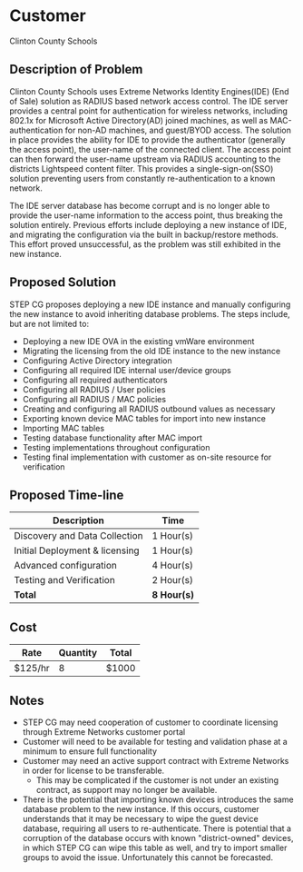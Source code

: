 # Customer
Clinton County Schools

## Description of Problem
Clinton County Schools uses Extreme Networks Identity Engines(IDE) (End of Sale) solution as RADIUS based network access control. The IDE server provides a central point for authentication for wireless networks, including 802.1x for Microsoft Active Directory(AD) joined machines, as well as MAC-authentication for non-AD machines, and guest/BYOD access. The solution in place provides the ability for IDE to provide the authenticator (generally the access point), the user-name of the connected client. The access point can then forward the user-name upstream via RADIUS accounting to the districts Lightspeed content filter. This provides a single-sign-on(SSO) solution preventing users from constantly re-authentication to a known network. 

The IDE server database has become corrupt and is no longer able to provide the user-name information to the access point, thus breaking the solution entirely. Previous efforts include deploying a new instance of IDE, and migrating the configuration via the built in backup/restore methods. This effort proved unsuccessful, as the problem was still exhibited in the new instance.

## Proposed Solution
STEP CG proposes deploying a new IDE instance and manually configuring the new instance to avoid inheriting database problems. The steps include, but are not limited to:

- Deploying a new IDE OVA in the existing vmWare environment
- Migrating the licensing from the old IDE instance to the new instance
- Configuring Active Directory integration
- Configuring all required IDE internal user/device groups
- Configuring all required authenticators
- Configuring all RADIUS / User policies
- Configuring all RADIUS / MAC policies
- Creating and configuring all RADIUS outbound values as necessary
- Exporting known device MAC tables for import into new instance
- Importing MAC tables
- Testing database functionality after MAC import
- Testing implementations throughout configuration
- Testing final implementation with customer as on-site resource for verification

## Proposed Time-line
| Description | Time |
|------------|---------------|
|Discovery	and Data Collection		| 1	Hour(s)|
|Initial Deployment & licensing		| 1	Hour(s)|
|Advanced configuration				| 4	Hour(s)|
|Testing and Verification			| 2	Hour(s)|
|**Total**								| **8	Hour(s)**|

## Cost
| Rate | Quantity | Total |
|----|----|---|
| $125/hr | 8 | $1000 |

## Notes
- STEP CG may need cooperation of customer to coordinate licensing through Extreme Networks customer portal
- Customer will need to be available for testing and validation phase at a minimum to ensure full functionality
- Customer may need an active support contract with Extreme Networks in order for license to be transferable.
	- This may be complicated if the customer is not under an existing contract, as support may no longer be available.
- There is the potential that importing known devices introduces the same database problem to the new instance. If this occurs, customer understands that it may be necessary to wipe the guest device database, requiring all users to re-authenticate. There is potential that a corruption of the database occurs with known "district-owned" devices, in which STEP CG can wipe this table as well, and try to import smaller groups to avoid the issue. Unfortunately this cannot be forecasted. 

